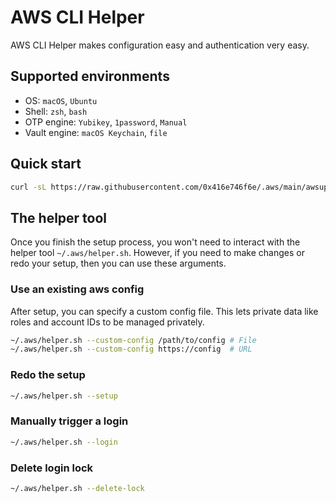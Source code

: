 # AWS CLI Helper

AWS CLI Helper makes configuration easy and authentication very easy.

## Supported environments

- OS: `macOS`, `Ubuntu`
- Shell: `zsh`, `bash`
- OTP engine: `Yubikey`, `1password`, `Manual`
- Vault engine: `macOS Keychain`, `file`

## Quick start

```bash
curl -sL https://raw.githubusercontent.com/0x416e746f6e/.aws/main/awsup.sh | bash
```

## The helper tool

Once you finish the setup process, you won't need to interact with the helper
tool `~/.aws/helper.sh`. However, if you need to make changes or redo your setup,
then you can use these arguments.

### Use an existing aws config

After setup, you can specify a custom config file. This lets private
data like roles and account IDs to be managed privately.

```bash
~/.aws/helper.sh --custom-config /path/to/config # File
~/.aws/helper.sh --custom-config https://config  # URL
```

### Redo the setup

```bash
~/.aws/helper.sh --setup
```

### Manually trigger a login

```bash
~/.aws/helper.sh --login
```

### Delete login lock

```bash
~/.aws/helper.sh --delete-lock
```
